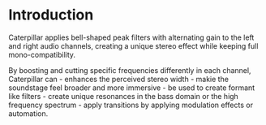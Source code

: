 # Introduction

<span class="txt-green">Caterpillar</span> applies bell-shaped peak filters with alternating gain to the left and right audio channels, creating a unique stereo effect while keeping full mono-compatibility.

<div class="block bg-dark-1">
By boosting and cutting specific frequencies differently in each channel, <span class="txt-green">Caterpillar</span>  can
- enhances the perceived stereo width
- makie the soundstage feel broader and more immersive
- be used to create formant like filters
- create unique resonances in the bass domain or the high frequency spectrum
- apply transitions by applying modulation effects or automation. 
</div>

<div class="pb"></div>

